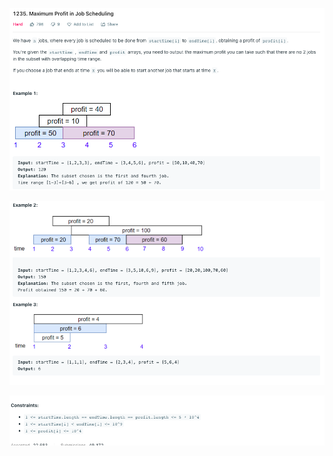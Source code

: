 


![Image1](./resources/example1.png)

![Image2](./resources/example2.png)

![Image3](./resources/costraints.png)